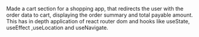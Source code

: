 Made a cart section for a shopping app, that redirects the user with the order data to cart, displaying the order summary and total payable amount. This has in depth application of react router dom and hooks like useState, useEffect ,useLocation and useNavigate.